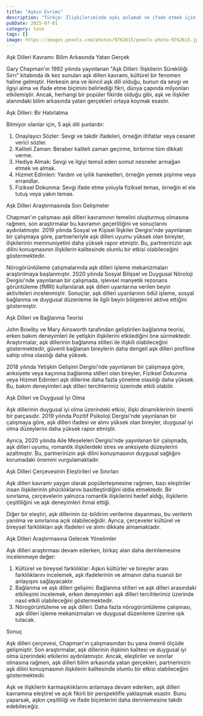 ```yaml
---
title: "Aşkın Evrimi"
description: "Türkçe: İlişkilerimizde aşkı anlamak ve ifade etmek için aşk dilleri kavramı devrim yarattı. Faka..."
pubDate: 2025-07-01
category: love
tags: []
image: https://images.pexels.com/photos/9762615/pexels-photo-9762615.jpeg?auto=compress&cs=tinysrgb&h=650&w=940
---
```


Aşk Dilleri Kavramı: Bilim Arkasında Yatan Gerçek

Gary Chapman'ın 1992 yılında yayınlanan "Aşk Dilleri: İlişkilerin Sürekliliği Sırrı" kitabında ilk kez sunulan aşk dilleri kavramı, kültürel bir fenomen haline gelmiştir. Herkesin ana ve ikincil aşk dili olduğu, bunun da sevgi ve ilgiyi alma ve ifade etme biçimini belirlediği fikri, dünya çapında milyonları etkilemiştir. Ancak, herhangi bir popüler fikirde olduğu gibi, aşk ve ilişkiler alanındaki bilim arkasında yatan gerçekleri ortaya koymak esastır.

Aşk Dilleri: Bir Hatırlatma

Bilmiyor olanlar için, 5 aşk dili şunlardır:

1. Onaylayıcı Sözler: Sevgi ve takdir ifadeleri, örneğin iltifatlar veya cesaret verici sözler.
2. Kaliteli Zaman: Beraber kaliteli zaman geçirme, birbirine tüm dikkati verme.
3. Hediye Almak: Sevgi ve ilgiyi temsil eden somut nesneler armağan etmek ve almak.
4. Hizmet Edimleri: Yardım ve iyilik hareketleri, örneğin yemek pişirme veya errandlar.
5. Fiziksel Dokunma: Sevgi ifade etme yoluyla fiziksel temas, örneğin el ele tutuş veya yakın temas.

Aşk Dilleri Araştırmasında Son Gelişmeler

Chapman'ın çalışması aşk dilleri kavramının temelini oluşturmuş olmasına rağmen, son araştırmalar bu kavramın geçerliliğini ve sonuçlarını aydınlatmıştır. 2019 yılında Sosyal ve Kişisel İlişkiler Dergisi'nde yayınlanan bir çalışmaya göre, partnerleriyle aşk dilleri uyumu yüksek olan bireyler, ilişkilerinin memnuniyetini daha yüksek rapor etmiştir. Bu, partnerinizin aşk dilini konuşmasının ilişkilerin kalitesinde olumlu bir etkisi olabileceğini göstermektedir.

Nörogörüntüleme çalışmalarında aşk dilleri işleme mekanizmaları araştırılmaya başlanmıştır. 2020 yılında Sosyal Bilişsel ve Duygusal Nöroloji Dergisi'nde yayınlanan bir çalışmada, işlevsel manyetik rezonans görüntüleme (fMRI) kullanılarak aşk dilleri uyarılarına verilen beyin aktiviteleri incelenmiştir. Sonuçlar, aşk dilleri uyarılarının ödül işleme, sosyal bağlanma ve duygusal düzenleme ile ilgili beyin bölgelerini aktive ettiğini göstermiştir.

Aşk Dilleri ve Bağlanma Teorisi

John Bowlby ve Mary Ainsworth tarafından geliştirilen bağlanma teorisi, erken bakım deneyimleri ile yetişkin ilişkilerini etkilediğini öne sürmektedir. Araştırmalar, aşk dillerinin bağlanma stilleri ile ilişkili olabileceğini göstermektedir, güvenli bağlanan bireylerin daha dengeli aşk dilleri profiline sahip olma olasılığı daha yüksek.

2018 yılında Yetişkin Gelişimi Dergisi'nde yayınlanan bir çalışmaya göre, anksiyete veya kaçınma bağlanma stilleri olan bireyler, Fiziksel Dokunma veya Hizmet Edimleri aşk dillerine daha fazla yönelme olasılığı daha yüksek. Bu, bakım deneyimleri aşk dilleri tercihlerimiz üzerinde etkili olabilir.

Aşk Dilleri ve Duygusal İyi Olma

Aşk dillerinin duygusal iyi olma üzerindeki etkisi, ilişki dinamiklerinin önemli bir parçasıdır. 2019 yılında Pozitif Psikoloji Dergisi'nde yayınlanan bir çalışmaya göre, aşk dilleri ifadesi ve alımı yüksek olan bireyler, duygusal iyi olma düzeylerini daha yüksek rapor etmiştir.

Ayrıca, 2020 yılında Aile Meseleleri Dergisi'nde yayınlanan bir çalışmada, aşk dilleri uyumu, romantik ilişkilerdeki stres ve anksiyete düzeylerini azaltmıştır. Bu, partnerinizin aşk dilini konuşmasının duygusal sağlığını korumadaki önemini vurgulamaktadır.

Aşk Dilleri Çerçevesinin Eleştirileri ve Sınırları

Aşk dilleri kavramı yaygın olarak popülerleşmesine rağmen, bazı eleştiriler insan ilişkilerinin phứcklıklarını basitleştirdiğini iddia etmektedir. Bir sınırlama, çerçevelerin yalnızca romantik ilişkilerini hedef aldığı, ilişkilerin çeşitliliğini ve aşk deneyimleri ihmal ettiği.

Diğer bir eleştiri, aşk dillerinin öz-bildirim verilerine dayanması, bu verilerin yanılma ve sınırlarına açık olabileceğidir. Ayrıca, çerçeveler kültürel ve bireysel farklılıkları aşk ifadeleri ve alımı dikkate almamaktadır.

Aşk Dilleri Araştırmasına Gelecek Yönelimler

Aşk dilleri araştırması devam ederken, birkaç alan daha derinlemesine incelenmeye değer:

1. Kültürel ve bireysel farklılıklar: Aşkın kültürler ve bireyler arası farklılıklarını incelemek, aşk ifadelerinin ve almanın daha nuanslı bir anlayışını sağlayacaktır.
2. Bağlanma ve aşk dilleri gelişimi: Bağlanma stilleri ve aşk dilleri arasındaki etkileşimi incelemek, erken deneyimleri aşk dilleri tercihlerimiz üzerinde nasıl etkili olabileceğini göstermektedir.
3. Nörogörüntüleme ve aşk dilleri: Daha fazla nörogörüntüleme çalışması, aşk dilleri işleme mekanizmaları ve duygusal düzenleme üzerine ışık tutacak.

Sonuç

Aşk dilleri çerçevesi, Chapman'ın çalışmasından bu yana önemli ölçüde gelişmiştir. Son araştırmalar, aşk dillerinin ilişkinin kalitesi ve duygusal iyi olma üzerindeki etkilerini aydınlatmıştır. Ancak, eleştiriler ve sınırlar olmasına rağmen, aşk dilleri bilim arkasında yatan gerçekleri, partnerinizin aşk dilini konuşmasının ilişkilerin kalitesinde olumlu bir etkisi olabileceğini göstermektedir.

Aşk ve ilişkilerin karmaşıklıklarını anlamaya devam ederken, aşk dilleri kavramına eleştirel ve açık fikirli bir perspektifle yaklaşmak esastır. Bunu yaparsak, aşkın çeşitliliği ve ifade biçimlerini daha derinlemesine takdir edebileceğiz.